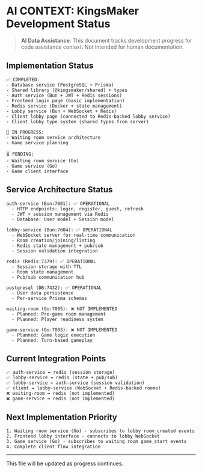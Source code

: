 # AI CONTEXT: KingsMaker Development Status

> **AI Data Assistance**: This document tracks development progress for code assistance context. Not intended for human documentation.

## Implementation Status
```
✅ COMPLETED:
- Database service (PostgreSQL + Prisma)
- Shared library (@kingsmaker/shared) + types
- Auth service (Bun + JWT + Redis sessions) 
- Frontend login page (basic implementation)
- Redis service (Docker + state management)
- Lobby service (Bun + WebSocket + Redis)
- Client lobby page (connected to Redis-backed lobby service)
- Client lobby type system (shared types from server)

🔄 IN PROGRESS:
- Waiting room service architecture
- Game service planning

⏳ PENDING:
- Waiting room service (Go)
- Game service (Go)  
- Game client interface
```

## Service Architecture Status
```
auth-service (Bun:7001): ✅ OPERATIONAL
  - HTTP endpoints: login, register, guest, refresh
  - JWT + session management via Redis
  - Database: User model + Session model

lobby-service (Bun:7004): ✅ OPERATIONAL  
  - WebSocket server for real-time communication
  - Room creation/joining/listing
  - Redis state management + pub/sub
  - Session validation integration

redis (Redis:7379): ✅ OPERATIONAL
  - Session storage with TTL
  - Room state management
  - Pub/sub communication hub

postgresql (DB:7432): ✅ OPERATIONAL
  - User data persistence
  - Per-service Prisma schemas

waiting-room (Go:7005): ❌ NOT IMPLEMENTED
  - Planned: Pre-game room management
  - Planned: Player readiness system

game-service (Go:7003): ❌ NOT IMPLEMENTED  
  - Planned: Game logic execution
  - Planned: Turn-based gameplay
```

## Current Integration Points
```
✅ auth-service ↔ redis (session storage)
✅ lobby-service ↔ redis (state + pub/sub)  
✅ lobby-service ← auth-service (session validation)
✅ client ↔ lobby-service (WebSocket + Redis-backed rooms)
❌ waiting-room ↔ redis (not implemented)
❌ game-service ↔ redis (not implemented)
```

## Next Implementation Priority
```
1. Waiting room service (Go) - subscribes to lobby room_created events
2. Frontend lobby interface - connects to lobby WebSocket  
3. Game service (Go) - subscribes to waiting room game_start events
4. Complete client flow integration
```

---
This file will be updated as progress continues. 